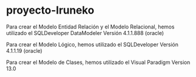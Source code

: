 # proyecto-Iruneko

Para crear el Modelo Entidad Relación y el Modelo Relacional, hemos utilizado el SQLDeveloper DataModeler Versión 4.1.1.888 (oracle)

Para crear el Modelo Lógico, hemos utilizado el SQLDeveloper Versión 4.1.1.19 (oracle)

Para crear el Modelo de Clases, hemos utilizado el Visual Paradigm Version 13.0
